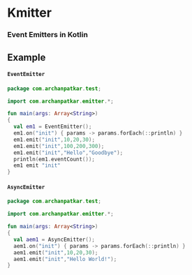 # Kmitter
### Event Emitters in Kotlin

## Example

#### `EventEmitter`
``` kotlin
package com.archanpatkar.test;

import com.archanpatkar.emitter.*;

fun main(args: Array<String>)
{
  val em1 = EventEmitter();
  em1.on("init") { params -> params.forEach(::println) }
  em1.emit("init",10,20,30);
  em1.emit("init",100,200,300);
  em1.emit("init","Hello","Goodbye");
  println(em1.eventCount());
  em1 emit "init"
}
```

#### `AsyncEmitter`
``` kotlin
package com.archanpatkar.test;

import com.archanpatkar.emitter.*;

fun main(args: Array<String>)
{
  val aem1 = AsyncEmitter();
  aem1.on("init") { params -> params.forEach(::println) }
  aem1.emit("init",10,20,30);
  aem1.emit("init","Hello World!");
}
```
